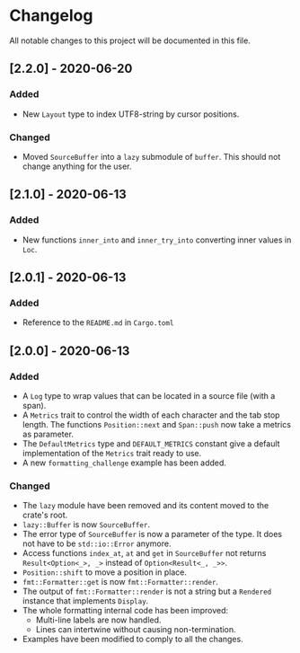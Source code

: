 # Changelog

All notable changes to this project will be documented in this file.

## [2.2.0] - 2020-06-20

### Added
- New `Layout` type to index UTF8-string by cursor positions.

### Changed
- Moved `SourceBuffer` into a `lazy` submodule of `buffer`.
  This should not change anything for the user.

## [2.1.0] - 2020-06-13

### Added
- New functions `inner_into` and `inner_try_into` converting inner values in `Loc`.

## [2.0.1] - 2020-06-13

### Added
- Reference to the `README.md` in `Cargo.toml`

## [2.0.0] - 2020-06-13

### Added
- A `Log` type to wrap values that can be located in a source file (with a span).
- A `Metrics` trait to control the width of each character and the tab stop length.
The functions `Position::next` and `Span::push` now take a metrics as parameter.
- The `DefaultMetrics` type and `DEFAULT_METRICS` constant give a default implementation of the `Metrics` trait ready to use.
- A new `formatting_challenge` example has been added.

### Changed
- The `lazy` module have been removed and its content moved to the crate's root.
- `lazy::Buffer` is now `SourceBuffer`.
- The error type of `SourceBuffer` is now a parameter of the type.
It does not have to be `std::io::Error` anymore.
- Access functions `index_at`, `at` and `get` in `SourceBuffer` not returns
`Result<Option<_>, _>` instead of `Option<Result<_, _>>`.
- `Position::shift` to move a position in place.
- `fmt::Formatter::get` is now `fmt::Formatter::render`.
- The output of `fmt::Formatter::render` is not a string but a `Rendered` instance that implements `Display`.
- The whole formatting internal code has been improved:
	- Multi-line labels are now handled.
	- Lines can intertwine without causing non-termination.
- Examples have been modified to comply to all the changes.

